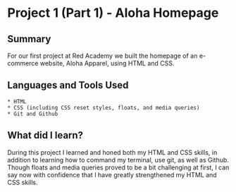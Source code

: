 # Project 1 (Part 1) - Aloha Homepage

## Summary

For our first project at Red Academy we built the homepage of an e-commerce website, Aloha Apparel, using HTML and CSS. 

## Languages and Tools Used
	* HTML
	* CSS (including CSS reset styles, floats, and media queries)
	* Git and Github 

## What did I learn?

During this project I learned and honed both my HTML and CSS skills, in addition to learning how to command my terminal, use git, as well as Github. Though floats and media queries proved to be a bit challenging at first, I can say now with confidence that I have greatly strengthened my HTML and CSS skills. 
